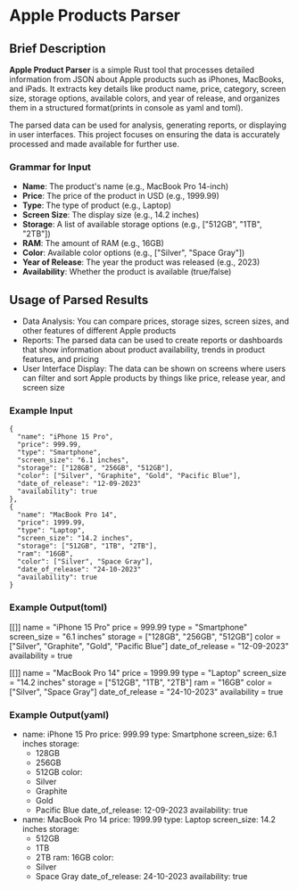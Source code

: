 # Apple Products Parser

## Brief Description

**Apple Product Parser** is a simple Rust tool that processes detailed information from JSON about Apple products such as iPhones, MacBooks, and iPads. It extracts key details like product name, price, category, screen size, storage options, available colors, and year of release, and organizes them in a structured format(prints in console as yaml and toml).

The parsed data can be used for analysis, generating reports, or displaying in user interfaces. This project focuses on ensuring the data is accurately processed and made available for further use.

### Grammar for Input
- **Name**: The product's name (e.g., MacBook Pro 14-inch)
- **Price**: The price of the product in USD (e.g., 1999.99)
- **Type**: The type of product (e.g., Laptop)
- **Screen Size**: The display size (e.g., 14.2 inches)
- **Storage**: A list of available storage options (e.g., ["512GB", "1TB", "2TB"])
- **RAM**: The amount of RAM (e.g., 16GB)
- **Color**: Available color options (e.g., ["Silver", "Space Gray"])
- **Year of Release**: The year the product was released (e.g., 2023)
- **Availability**: Whether the product is available (true/false)

## Usage of Parsed Results
- Data Analysis: You can compare prices, storage sizes, screen sizes, and other features of different Apple products
- Reports: The parsed data can be used to create reports or dashboards that show information about product availability, trends in product features, and pricing
- User Interface Display: The data can be shown on screens where users can filter and sort Apple products by things like price, release year, and screen size


### Example Input
    {
      "name": "iPhone 15 Pro",
      "price": 999.99,
      "type": "Smartphone",
      "screen_size": "6.1 inches",
      "storage": ["128GB", "256GB", "512GB"],
      "color": ["Silver", "Graphite", "Gold", "Pacific Blue"],
      "date_of_release": "12-09-2023"
      "availability": true
    },
    {
      "name": "MacBook Pro 14",
      "price": 1999.99,
      "type": "Laptop",
      "screen_size": "14.2 inches",
      "storage": ["512GB", "1TB", "2TB"],
      "ram": "16GB",
      "color": ["Silver", "Space Gray"],
      "date_of_release": "24-10-2023"
      "availability": true
    }


### Example Output(toml)
[[]]
name = "iPhone 15 Pro"
price = 999.99
type = "Smartphone"
screen_size = "6.1 inches"
storage = ["128GB", "256GB", "512GB"]
color = ["Silver", "Graphite", "Gold", "Pacific Blue"]
date_of_release = "12-09-2023"
availability = true

[[]]
name = "MacBook Pro 14"
price = 1999.99
type = "Laptop"
screen_size = "14.2 inches"
storage = ["512GB", "1TB", "2TB"]
ram = "16GB"
color = ["Silver", "Space Gray"]
date_of_release = "24-10-2023"
availability = true

### Example Output(yaml)
- name: iPhone 15 Pro
  price: 999.99
  type: Smartphone
  screen_size: 6.1 inches
  storage:
    - 128GB
    - 256GB
    - 512GB
  color:
    - Silver
    - Graphite
    - Gold
    - Pacific Blue
  date_of_release: 12-09-2023
  availability: true
- name: MacBook Pro 14
  price: 1999.99
  type: Laptop
  screen_size: 14.2 inches
  storage:
    - 512GB
    - 1TB
    - 2TB
  ram: 16GB
  color:
    - Silver
    - Space Gray
  date_of_release: 24-10-2023
  availability: true

